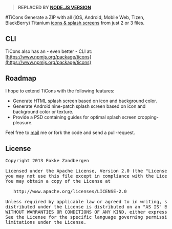 > **REPLACED BY [NODE.JS VERSION](https://github.com/FokkeZB/TiCons-Server)**

#TiCons
Generate a ZIP with all (iOS, Android, Mobile Web, Tizen, BlackBerry) Titanium [icons & splash screens](http://docs.appcelerator.com/titanium/latest/#!/guide/Icons_and_Splash_Screens) from just 2 or 3 files.

## CLI
TiCons also has an - even better - CLI at: [https://www.npmjs.org/package/ticons](https://www.npmjs.org/package/ticons)

## Roadmap
I hope to extend TiCons with the following features:

* Generate HTML splash screen based on icon and background color.
* Generate Android nine-patch splash screen based on icon and background color or texture.
* Provide a PSD containing guides for optimal splash screen cropping-pleasure.

Feel free to [mail](mail@fokkezb.nl) me or fork the code and send a pull-request.

## License

<pre>
Copyright 2013 Fokke Zandbergen

Licensed under the Apache License, Version 2.0 (the "License");
you may not use this file except in compliance with the License.
You may obtain a copy of the License at

   http://www.apache.org/licenses/LICENSE-2.0

Unless required by applicable law or agreed to in writing, software
distributed under the License is distributed on an "AS IS" BASIS,
WITHOUT WARRANTIES OR CONDITIONS OF ANY KIND, either express or implied.
See the License for the specific language governing permissions and
limitations under the License.
</pre>

